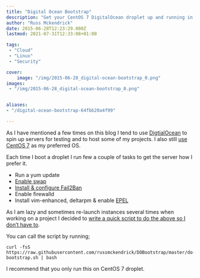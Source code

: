 ```yaml
---
title: "Digital Ocean Bootstrap"
description: "Get your CentOS 7 DigitalOcean droplet up and running in no time! Learn how to perform essential tasks for a smooth deployment."
author: "Russ Mckendrick"
date: 2015-06-28T12:23:29.000Z
lastmod: 2021-07-31T12:33:08+01:00

tags:
 - "Cloud"
 - "Linux"
 - "Security"

cover:
    image: "/img/2015-06-28_digital-ocean-bootstrap_0.png" 
images:
 - "/img/2015-06-28_digital-ocean-bootstrap_0.png"


aliases:
- "/digital-ocean-bootstrap-64fbb20a4f99"

---
```


As I have mentioned a few times on this blog I tend to use [DigtialOcean](https://www.digitalocean.com/?refcode=52ec4dc3647e) to spin up servers for testing and to host some of my projects. I also still [use CentOS 7](/2014/08/03/operating-system-snob/ "Am I an Operating System snob?") as my preferred OS.

Each time I boot a droplet I run few a couple of tasks to get the server how I prefer it.

- Run a yum update
- [Enable swap](/2015/03/08/migration-of-server-swap-space/ "Migration of Server & Swap Space")
- [Install & configure Fail2Ban](/2015/03/29/fail2ban-on-centos-7/ "Fail2Ban on CentOS 7")
- Enable firewalld
- Install vim-enhanced, deltarpm & enable [EPEL](https://fedoraproject.org/wiki/EPEL "EPEL")

As I am lazy and sometimes re-launch instances several times when working on a project I decided to [write a quick script to do the above so I don’t have to](https://github.com/russmckendrick/DOBootstrap/blob/master/do-bootstrap.sh).

You can call the script by running;

```
curl -fsS https://raw.githubusercontent.com/russmckendrick/DOBootstrap/master/do-bootstrap.sh | bash
```

I recommend that you only run this on CentOS 7 droplet.
